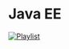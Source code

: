 # Java EE
[![Playlist](https://github.com/professorjosedeassis/java/blob/master/imagens/java%20web%20ee%20curso%20b%C3%A1sico.png)](https://www.youtube.com/playlist?list=PLbEOwbQR9lqz9AnwhrrOLz9cz1-TxoiUg "Playlist")
